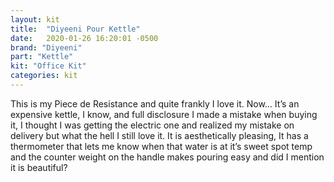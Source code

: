 ```yaml
---
layout: kit
title:  "Diyeeni Pour Kettle"
date:   2020-01-26 16:20:01 -0500
brand: "Diyeeni"
part: "Kettle"
kit: "Office Kit"
categories: kit
---
```


This is my Piece de Resistance and quite frankly I love it. Now… It’s an expensive kettle, I know, and full disclosure I made a mistake when buying it, I thought I was getting the electric one and realized my mistake on delivery but what the hell I still love it. It is aesthetically pleasing, It has a thermometer that lets me know when that water is at it’s sweet spot temp and the counter weight on the handle makes pouring easy and did I mention it is beautiful?